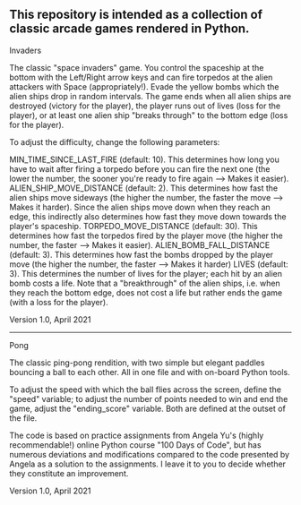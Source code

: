 This repository is intended as a collection of classic arcade games rendered in Python. 
-------------------------------------------------
Invaders

The classic "space invaders" game. You control the spaceship at the bottom with the Left/Right arrow keys and can fire torpedos at the alien attackers with Space (appropriately!). Evade the yellow bombs which the alien ships drop in random intervals. 
The game ends when all alien ships are destroyed (victory for the player), the player runs out of lives (loss for the player), or at least one alien ship "breaks through" to the bottom edge (loss for the player).

To adjust the difficulty, change the following parameters:

MIN_TIME_SINCE_LAST_FIRE (default: 10). This determines how long you have to wait after firing a torpedo before you can fire the next one (the lower the number, the sooner you're ready to fire again --> Makes it easier).
ALIEN_SHIP_MOVE_DISTANCE (default: 2). This determines how fast the alien ships move sideways (the higher the number, the faster the move --> Makes it harder). Since the alien ships move down when they reach an edge, this indirectly also determines how fast they move down towards the player's spaceship.
TORPEDO_MOVE_DISTANCE (default: 30). This determines how fast the torpedos fired by the player move (the higher the number, the faster --> Makes it easier).
ALIEN_BOMB_FALL_DISTANCE (default: 3). This determines how fast the bombs dropped by the player move (the higher the number, the faster --> Makes it harder)
LIVES (default: 3). This determines the number of lives for the player; each hit by an alien bomb costs a life. Note that a "breakthrough" of the alien ships, i.e. when they reach the bottom edge, does not cost a life but rather ends the game (with a loss for the player).

Version 1.0, April 2021


-------------------------------------------------
Pong

The classic ping-pong rendition, with two simple but elegant paddles bouncing a ball to each other. All in one file and with on-board Python tools.

To adjust the speed with which the ball flies across the screen, define the "speed" variable; to adjust the number of points needed to win and end the game, adjust the "ending_score" variable. Both are defined at the outset of the file.

The code is based on practice assignments from Angela Yu's (highly recommendable!) online Python course "100 Days of Code", but has numerous deviations and modifications compared to the code presented by Angela as a solution to the assignments. I leave it to you to decide whether they constitute an improvement.

Version 1.0, April 2021
